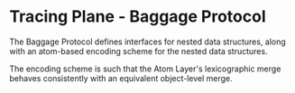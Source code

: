 # Tracing Plane - Baggage Protocol

The Baggage Protocol defines interfaces for nested data structures, along with an atom-based encoding scheme for the nested data structures.

The encoding scheme is such that the Atom Layer's lexicographic merge behaves consistently with an equivalent object-level merge.